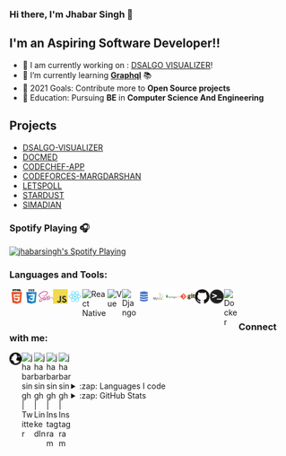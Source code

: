 ### Hi there, I'm Jhabar Singh  👋


## I'm an Aspiring Software Developer!!

- 🔭 I am currently working on : [DSALGO VISUALIZER][currently]!
- 🌱 I’m currently learning [**Graphql**](https://graphql.org/) 📚
- 🥅 2021 Goals: Contribute more to **Open Source projects**
- 📙 Education: Pursuing **BE** in **Computer Science And Engineering**

## Projects
* [DSALGO-VISUALIZER](https://github.com/jhabarsingh/DSALGO-VISUALIZER)
* [DOCMED](https://github.com/jhabarsingh/DOCMED)
* [CODECHEF-APP](https://github.com/jhabarsingh/CODECHEF-APP)
* [CODEFORCES-MARGDARSHAN](https://github.com/jhabarsingh/CODEFORCES-MARGDARSHAN)
* [LETSPOLL](https://github.com/jhabarsingh/LETSPOLL)
* [STARDUST](https://github.com/jhabarsingh/STAR-DUST)
* [SIMADIAN](https://github.com/jhabarsingh/SIMADIAN)

### Spotify Playing 🎧

[<img src="https://now-playing-codestackr.vercel.app/api/spotify-playing" alt="jhabarsingh's Spotify Playing" width="350" />](https://open.spotify.com/playlist/30IDpCLZK9S1ZpdnDbgAOd)


### Languages and Tools:

<img align="left" alt="HTML5" width="26px" src="https://raw.githubusercontent.com/github/explore/80688e429a7d4ef2fca1e82350fe8e3517d3494d/topics/html/html.png" />
<img align="left" alt="CSS3" width="26px" src="https://raw.githubusercontent.com/github/explore/80688e429a7d4ef2fca1e82350fe8e3517d3494d/topics/css/css.png" />
<img align="left" alt="Sass" width="26px" src="https://raw.githubusercontent.com/github/explore/80688e429a7d4ef2fca1e82350fe8e3517d3494d/topics/sass/sass.png" />
<img align="left" alt="JavaScript" width="26px" src="https://raw.githubusercontent.com/github/explore/80688e429a7d4ef2fca1e82350fe8e3517d3494d/topics/javascript/javascript.png" />
<img align="left" alt="React" width="26px" src="https://raw.githubusercontent.com/github/explore/80688e429a7d4ef2fca1e82350fe8e3517d3494d/topics/react/react.png" />
<img align="left" alt="React Native" width="45px" src="https://engineering.fb.com/wp-content/uploads/2015/09/gllytqc8ze_lumgbaatztguaaaaabj0jaaab.jpg" />

<img align="left" alt="Vue" width="26px" src="https://cdn.auth0.com/blog/logos/vuejs-logo.png" />

<!--
<img align="left" alt="GraphQL" width="26px" src="https://raw.githubusercontent.com/github/explore/80688e429a7d4ef2fca1e82350fe8e3517d3494d/topics/graphql/graphql.png" />
<img align="left" alt="Node.js" width="26px" src="https://raw.githubusercontent.com/github/explore/80688e429a7d4ef2fca1e82350fe8e3517d3494d/topics/nodejs/nodejs.png" />
-->
<img align="left" alt="Django" width="26px" src="https://icon-library.com/images/django-icon/django-icon-0.jpg" />
<img align="left" alt="SQL" width="26px" src="https://raw.githubusercontent.com/github/explore/80688e429a7d4ef2fca1e82350fe8e3517d3494d/topics/sql/sql.png" />
<img align="left" alt="MySQL" width="26px" src="https://raw.githubusercontent.com/github/explore/80688e429a7d4ef2fca1e82350fe8e3517d3494d/topics/mysql/mysql.png" />
<img align="left" alt="MongoDB" width="26px" src="https://raw.githubusercontent.com/github/explore/80688e429a7d4ef2fca1e82350fe8e3517d3494d/topics/mongodb/mongodb.png" />
<img align="left" alt="Git" width="26px" src="https://raw.githubusercontent.com/github/explore/80688e429a7d4ef2fca1e82350fe8e3517d3494d/topics/git/git.png" />
<img align="left" alt="GitHub" width="26px" src="https://raw.githubusercontent.com/github/explore/78df643247d429f6cc873026c0622819ad797942/topics/github/github.png" />
<img align="left" alt="Terminal" width="26px" src="https://raw.githubusercontent.com/github/explore/80688e429a7d4ef2fca1e82350fe8e3517d3494d/topics/terminal/terminal.png" />
<img align="left" alt="Docker" width="26px" src="https://cdn.iconscout.com/icon/free/png-256/docker-226091.png" />

<br />
<br />

### Connect with me:

[<img align="left" alt="jhabarsingh" width="22px" src="https://raw.githubusercontent.com/iconic/open-iconic/master/svg/globe.svg" />][website]
[<img align="left" alt="jhabarsingh | Twitter" width="22px" src="https://cdn.jsdelivr.net/npm/simple-icons@v3/icons/twitter.svg" />][twitter]
[<img align="left" alt="jhabarsingh | LinkedIn" width="22px" src="https://cdn.jsdelivr.net/npm/simple-icons@v3/icons/linkedin.svg" />][linkedin]
[<img align="left" alt="jhabarsingh | Instagram" width="22px" src="https://cdn.jsdelivr.net/npm/simple-icons@v3/icons/instagram.svg" />][instagram]
[<img align="left" alt="jhabarsingh | Instagram" width="22px" src="https://cdn.jsdelivr.net/npm/simple-icons@v3/icons/stackoverflow.svg" />][stackoverflow]

<br/>
<br/>
<br/>

<details>
  <summary>:zap: Languages I code</summary>
  <br />
  
  [![Top Langs](https://github-readme-stats.vercel.app/api/top-langs/?username=jhabarsingh&layout=compact&hide=JupyterNotebook)](https://github.com/jhabarsingh)

</details>


<details>
  <summary>:zap: GitHub Stats</summary>
  <br />
  <a href="https://github.com/jhabarsingh/CPP">
    <img align="left" alt="jhabarsingh's GitHub Stats" src="https://github-readme-stats.vercel.app/api?username=jhabarsingh&count_private=true&show_icons=true" />
  </a>
</details>

[website]: http://jhabarsinghbhati.me/
[currently]: https://github.com/jhabarsingh/DSALGO-VISUALIZER
[twitter]: https://twitter.com/BhatiJhabar
[instagram]: https://www.instagram.com/bhatijhabarsingh/
[linkedin]: https://www.linkedin.com/in/jhabar-bhati-774969134/
[stackoverflow]: https://stackoverflow.com/users/10612407/jhabar-singh-bhati
